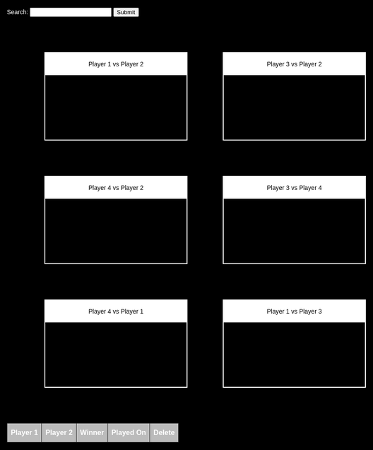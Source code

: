 <head>
    <style>
        @import url('https://fonts.googleapis.com/css?family=Chakra+Petch');
    html, body{
    height: 100%;
    min-height: 100%;
    margin: 0;
        background: black;
        font-family: 'Chakra Petch', sans-serif;
        color: #ffffff;
        padding: 15px;
        overflow-x: hidden;
        max-width: 100%;
    }
        .container {
            width:90%;
            overflow: hidden;
            margin: 20px auto;
            padding: 20px;
        }
        .container ul{
            padding: 0px;
            margin: 0px;
        }
        .container ul li{
            list-style: none;
            float: left;
            width: 20%;
            height: 200px;
            background-image: url(images/chessEndgameEx.png);
            background-repeat: no-repeat;
            background-size: 100%;
            margin: 40px 30px 0px 20px;
            box-sizing: border-box;
            border: 2px solid white;
        }
        .container ul li:hover {
            opacity: 0.9;
        }
        .container ul li .title{
            width: 100%;
            height: 50px;
            line-height: 50px;
            background: white;
            text-align: center;
            color: black;
        }
        @media screen and (max-width:1200px){
            .container ul li{
                width:40%;
                margin: 40px;
            }
        }
        table {
        font-family: Arial, Helvetica, sans-serif;
        border-collapse: collapse;
        width: 100%;
        }
        table td, table th {
            border: 1px solid #252525;
            padding: 8px;
        }
        table tr {background-color: #696969;}
        table tr:hover {background-color: #696969;}
        table th {
            padding-top: 12px;
            padding-bottom: 12px;
            text-align: left;
            background-color: #bbbbbb;
            color: white;
        }
        .clickable:hover {
          cursor: pointer;
        }
    </style>
</head>
<label for="search">Search:</label>
<input id="search" type="text">
<input type="button" value="Submit" onclick='document.getElementById("text").innerHTML += document.getElementById("search").value'>
<br>
<div class="container">
    <ul>
        <li><div class="title">Player 1 vs Player 2</div></li>
        <li><div class="title">Player 3 vs Player 2</div></li>
        <li><div class="title">Player 4 vs Player 2</div></li>
        <li><div class="title">Player 3 vs Player 4</div></li>
        <li><div class="title">Player 4 vs Player 1</div></li>
        <li><div class="title">Player 1 vs Player 3</div></li>
    </ul>
</div>
<div>
    <table id="matches">
        <tr>
            <th>Player 1</th>
            <th>Player 2</th>
            <th>Winner</th>
            <th>Played On</th>
            <th class="clickable" id="deleteAll" onclick="deleteEntry()">Delete</th>
        </tr>
    </table>
</div>
<script src="assets/js/history.js"></script>

